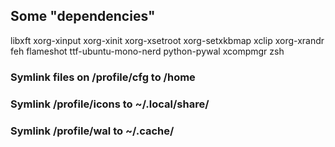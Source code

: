 ## Some "dependencies"
libxft xorg-xinput xorg-xinit xorg-xsetroot xorg-setxkbmap xclip xorg-xrandr 
feh flameshot ttf-ubuntu-mono-nerd python-pywal xcompmgr zsh 

### Symlink files on /profile/cfg to /home
### Symlink /profile/icons to ~/.local/share/
### Symlink /profile/wal to ~/.cache/
